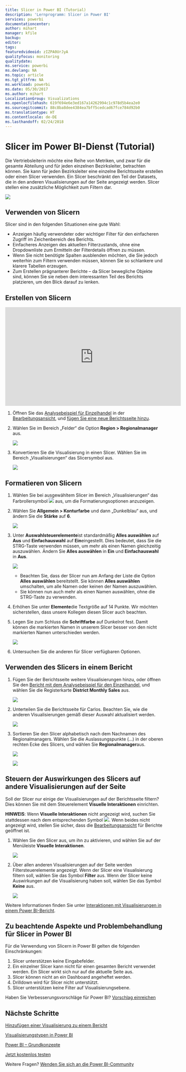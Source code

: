 ```yaml
---
title: Slicer in Power BI (Tutorial)
description: 'Lernprogramm: Slicer in Power BI'
services: powerbi
documentationcenter: 
author: mihart
manager: kfile
backup: 
editor: 
tags: 
featuredvideoid: zIZPA0UrJyA
qualityfocus: monitoring
qualitydate: 
ms.service: powerbi
ms.devlang: NA
ms.topic: article
ms.tgt_pltfrm: NA
ms.workload: powerbi
ms.date: 05/30/2017
ms.author: mihart
LocalizationGroup: Visualizations
ms.openlocfilehash: 619f694e6e3ed167a14262994c1c978d5b4ea2e0
ms.sourcegitcommit: 88c8ba8dee4384ea7bff5cedcad67fce784d92b0
ms.translationtype: HT
ms.contentlocale: de-DE
ms.lasthandoff: 02/24/2018
---
```

# <a name="slicers-in-power-bi-service-tutorial"></a>Slicer im Power BI-Dienst (Tutorial)
Die Vertriebsleiterin möchte eine Reihe von Metriken, und zwar für die gesamte Abteilung und für jeden einzelnen Bezirksleiter, betrachten können. Sie kann für jeden Bezirksleiter eine einzelne Berichtsseite erstellen oder einen Slicer verwenden. Ein Slicer beschränkt den Teil der Datasets, die in den anderen Visualisierungen auf der Seite angezeigt werden.  Slicer stellen eine zusätzliche Möglichkeit zum Filtern dar.

![](media/power-bi-visualization-slicers/slicer2.gif)

## <a name="when-to-use-a-slicer"></a>Verwenden von Slicern
Slicer sind in den folgenden Situationen eine gute Wahl:

* Anzeigen häufig verwendeter oder wichtiger Filter für den einfacheren Zugriff im Zeichenbereich des Berichts.
* Einfacheres Anzeigen des aktuellen Filterzustands, ohne eine Dropdownliste zum Ermitteln der Filterdetails öffnen zu müssen.
* Wenn Sie nicht benötigte Spalten ausblenden möchten, die Sie jedoch weiterhin zum Filtern verwenden müssen, können Sie so schlankere und klarere Tabellen erzeugen.
* Zum Erstellen prägnanterer Berichte – da Slicer bewegliche Objekte sind, können Sie sie neben dem interessanten Teil des Berichts platzieren, um den Blick darauf zu lenken.

## <a name="create-a-slicer"></a>Erstellen von Slicern
<iframe width="560" height="315" src="https://www.youtube.com/embed/zIZPA0UrJyA" frameborder="0" allowfullscreen></iframe>


1. Öffnen Sie das [Analysebeispiel für Einzelhandel](sample-retail-analysis.md) in der [Bearbeitungsansicht](service-interact-with-a-report-in-editing-view.md), und [fügen Sie eine neue Berichtsseite hinzu](power-bi-report-add-page.md).
2. Wählen Sie im Bereich „Felder“ die Option **Region > Regionalmanager** aus.
   
    ![](media/power-bi-visualization-slicers/pbi_slicer_chartfirst.png)
3. Konvertieren Sie die Visualisierung in einen Slicer. Wählen Sie im Bereich „Visualisierungen“ das Slicersymbol aus.
   
    ![](media/power-bi-visualization-slicers/pbi_slicer_select.png)

## <a name="format-the-slicer"></a>Formatieren von Slicern
1. Wählen Sie bei ausgewähltem Slicer im Bereich „Visualisierungen“ das Farbrollersymbol ![](media/power-bi-visualization-slicers/power-bi-paintroller.png) aus, um die Formatierungsoptionen anzuzeigen.
2. Wählen Sie **Allgemein > Konturfarbe** und dann „Dunkelblau“ aus, und ändern Sie die **Stärke** auf **6**.
   
    ![](media/power-bi-visualization-slicers/pbi_slicer_outline2.png)
3. Unter **Auswahlsteuerelemente**ist standardmäßig **Alles auswählen** auf **Aus** und **Einfachauswahl** auf **Ein**eingestellt. Dies bedeutet, dass Sie die STRG-Taste verwenden müssen, um mehr als einen Namen gleichzeitig auszuwählen. Ändern Sie **Alles auswählen** in **Ein** und **Einfachauswahl** in **Aus**.
   
    ![](media/power-bi-visualization-slicers/pbi_slicer_selectioncontrols2.png)
   
   * Beachten Sie, dass der Slicer nun am Anfang der Liste die Option **Alles auswählen** bereitstellt. Sie können **Alles auswählen** umschalten, um alle Namen oder keinen der Namen auszuwählen.
   * Sie können nun auch mehr als einen Namen auswählen, ohne die STRG-Taste zu verwenden.
4. Erhöhen Sie unter **Elemente**die Textgröße auf 14 Punkte.  Wir möchten sicherstellen, dass unsere Kollegen diesen Slicer auch beachten.
5. Legen Sie zum Schluss die **Schriftfarbe** auf Dunkelrot fest.  Damit können die markierten Namen in unserem Slicer besser von den nicht markierten Namen unterschieden werden.
   
    ![](media/power-bi-visualization-slicers/pbi_slicer_font2.png)
6. Untersuchen Sie die anderen für Slicer verfügbaren Optionen.

## <a name="use-the-slicer-in-a-report"></a>Verwenden des Slicers in einem Bericht
1. Fügen Sie der Berichtsseite weitere Visualisierungen hinzu, oder öffnen Sie den [Bericht mit dem Analysebeispiel für den Einzelhandel](sample-retail-analysis.md), und wählen Sie die Registerkarte **District Monthly Sales** aus.
   
    ![](media/power-bi-visualization-slicers/power-bi-retail-sample.png)
2. Unterteilen Sie die Berichtsseite für Carlos. Beachten Sie, wie die anderen Visualisierungen gemäß dieser Auswahl aktualisiert werden.
   
    ![](media/power-bi-visualization-slicers/slicer2.gif)
3. Sortieren Sie den Slicer alphabetisch nach dem Nachnamen des Regionalmanagers.  Wählen Sie die Auslassungspunkte (...) in der oberen rechten Ecke des Slicers, und wählen Sie **Regionalmanager**aus.
   
    ![](media/power-bi-visualization-slicers/pbi_slicer_sort2.png)
   
    ![](media/power-bi-visualization-slicers/pbi_slicer_sorted.png)

## <a name="control-what-effect-the-slicer-has-on-other-visuals-on-the-page"></a>Steuern der Auswirkungen des Slicers auf andere Visualisierungen auf der Seite
Soll der Slicer nur einige der Visualisierungen auf der Berichtsseite filtern?  Dies können Sie mit dem Steuerelement **Visuelle Interaktionen** einrichten.

**HINWEIS**: Wenn **Visuelle Interaktionen** nicht angezeigt wird, suchen Sie stattdessen nach dem entsprechenden Symbol ![](media/power-bi-visualization-slicers/power-bi-slicer-visual-interactions.png). Wenn beides nicht angezeigt wird, stellen Sie sicher, dass die [Bearbeitungsansicht](service-reading-view-and-editing-view.md) für Berichte geöffnet ist.

1. Wählen Sie den Slicer aus, um ihn zu aktivieren, und wählen Sie auf der Menüleiste **Visuelle Interaktionen**.
   
    ![](media/power-bi-visualization-slicers/pbi-slicer-interactions.png)
2. Über allen anderen Visualisierungen auf der Seite werden Filtersteuerelemente angezeigt. Wenn der Slicer eine Visualisierung filtern soll, wählen Sie das Symbol **Filter** aus.  Wenn der Slicer keine Auswirkungen auf die Visualisierung haben soll, wählen Sie das Symbol **Keine** aus.
   
    ![](media/power-bi-visualization-slicers/filter-controls.png)

Weitere Informationen finden Sie unter [Interaktionen mit Visualisierungen in einem Power BI-Bericht](service-reports-visual-interactions.md).

## <a name="considerations-and-troubleshooting-slicers-in-power-bi"></a>Zu beachtende Aspekte und Problembehandlung für Slicer in Power BI
Für die Verwendung von Slicern in Power BI gelten die folgenden Einschränkungen:

1. Slicer unterstützen keine Eingabefelder.
2. Ein einzelner Slicer kann nicht für einen gesamten Bericht verwendet werden. Ein Slicer wirkt sich nur auf die aktuelle Seite aus.
3. Slicer können nicht an ein Dashboard angeheftet werden.
4. Drilldown wird für Slicer nicht unterstützt.    
5. Slicer unterstützen keine Filter auf Visualisierungsebene.

Haben Sie Verbesserungsvorschläge für Power BI? [Vorschlag einreichen](https://ideas.powerbi.com/forums/265200-power-bi-ideas)

## <a name="next-steps"></a>Nächste Schritte
 [Hinzufügen einer Visualisierung zu einem Bericht](power-bi-report-add-visualizations-i.md)

 [Visualisierungstypen in Power BI](power-bi-visualization-types-for-reports-and-q-and-a.md)

 [Power BI – Grundkonzepte](service-basic-concepts.md)

[Jetzt kostenlos testen](https://powerbi.com/)

Weitere Fragen? [Wenden Sie sich an die Power BI-Community](http://community.powerbi.com/)

